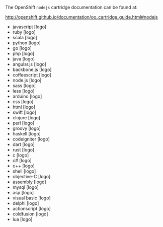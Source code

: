 The OpenShift `nodejs` cartridge documentation can be found at:

http://openshift.github.io/documentation/oo_cartridge_guide.html#nodejs

+ javascript [logo]
+ ruby [logo]
+ scala [logo]
+ python [logo]
+ go [logo]
+ php [logo]
+ java [logo]
+ angular.js [logo]
+ backbone.js [logo]
+ coffeescript [logo]
+ node.js [logo]
+ sass [logo]
+ less [logo]
+ arduino [logo]
+ css [logo]
+ html [logo]
+ swift [logo]
+ clojure [logo]
+ perl [logo]
+ groovy [logo]
+ haskell [logo]
+ codeigniter [logo]
+ dart [logo]
+ rust [logo]
+ c [logo]
+ c# [logo]
+ c++ [logo]
+ shell [logo]
+ objective-C [logo]
+ assembly [logo]
+ mysql [logo]
+ asp [logo]
+ visual basic [logo]
+ delphi [logo]
+ actionscript [logo]
+ coldfusion [logo]
+ lua [logo]
